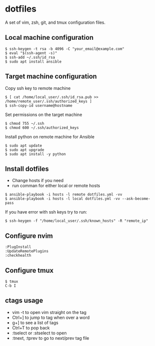 # dotfiles
A set of vim, zsh, git, and tmux configuration files.

## Local machine configuration
```
$ ssh-keygen -t rsa -b 4096 -C "your_email@example.com"
$ eval "$(ssh-agent -s)"
$ ssh-add ~/.ssh/id_rsa
$ sudo apt install ansible
```

## Target machine configuration
Copy ssh key to remote machine
```
$ [ cat /home/local_user/.ssh/id_rsa.pub >> /home/remote_user/.ssh/authorized_keys ]
$ ssh-copy-id username@hostname
```
Set permissions on the target machine
```
$ chmod 755 ~/.ssh
$ chmod 600 ~/.ssh/authorized_keys
```

Install python on remote machine for Ansible
```
$ sudo apt update
$ sudo apt upgrade
$ sudo apt install -y python
```

## Install dotfiles
* Change hosts if you need
* run comman for either local or remote hosts
```
$ ansible-playbook -i hosts -l remote dotfiles.yml -vv
$ ansible-playbook -i hosts -l local dotfiles.yml -vv --ask-become-pass
```
If you have error with ssh keys try to run:
```
$ ssh-keygen -f "/home/local_user/.ssh/known_hosts" -R "remote_ip"
```

## Configure nvim
```
:PlugInstall
:UpdateRemotePlugins
:checkhealth
```

## Configure tmux
```
$ tmux
C-b I
```

## ctags usage
* vim -t <tag name> to open vim straight on the tag
* Ctrl+] to jump to tag when over a word
* g+] to see a list of tags
* Ctrl+T to pop back
* :tselect or :stselect to open
* :tnext, :tprev to go to next/prev tag file
